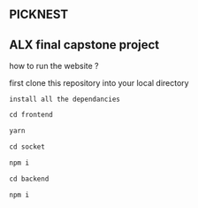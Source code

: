 ## PICKNEST

## ALX final capstone project

how to run the website ?

first clone this repository into your local directory

`install all the dependancies`

```css
cd frontend
```
```css
yarn
```

```css
cd socket
```
```css
npm i
```

```css
cd backend
```

```css
npm i
```